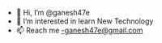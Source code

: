 - 👋 Hi, I’m @ganesh47e
- 👀 I’m interested in learn New Technology 
- 📫 Reach me -ganesh47e@gmail.com

<!---
ganesh47e/ganesh47e is a ✨ special ✨ repository because its `README.md` (this file) appears on your GitHub profile.
You can click the Preview link to take a look at your changes.
--->
